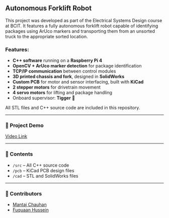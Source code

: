 ## Autonomous Forklift Robot

This project was developed as part of the Electrical Systems Design course at BCIT. It features a fully autonomous forklift robot capable of identifying packages using ArUco markers and transporting them from an unsorted truck to the appropriate sorted location.

### Features:
- **C++ software** running on a **Raspberry Pi 4**
- **OpenCV + ArUco marker detection** for package identification
- **TCP/IP communication** between control modules
- **3D printed chassis and fork**, designed in **SolidWorks**
- **Custom PCB** for motor and sensor interfacing, built with **KiCad**
- **2 stepper motors** for drivetrain movement
- **4 servo motors** for lifting and package handling
- Onboard supervisor: **Tigger** 🐯

All STL files and C++ source code are included in this repository.

---

### 🔗 Project Demo
[Video Link](https://www.linkedin.com/posts/mantaj-chauhan-951b401b5_robotics-opencv-raspberrypi-activity-7332848276444012544-EtOq?utm_source=share&utm_medium=member_desktop&rcm=ACoAADIuHU0Bw7hjjBi1r9QsJ84nt98T_yjn1Ws)

---

### 📂 Contents
- `/src` – All C++ source code
- `/pcb` – KiCad PCB design files
- `/cad` – STL and SolidWorks files

---

### 🤝 Contributors
- [Mantaj Chauhan](https://www.linkedin.com/in/mantaj-chauhan-951b401b5/)
- [Fuquaan Hussein](https://www.linkedin.com/in/furqaan-hussein-994ba8367/)
